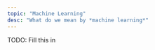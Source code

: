 ```yaml
---
topic: "Machine Learning"
desc: "What do we mean by *machine learning*"
---
```


TODO: Fill this in
